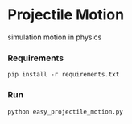 # Projectile Motion
simulation motion in physics
### Requirements
<code>pip install -r requirements.txt</code>
### Run
<code>python easy_projectile_motion.py</code>
